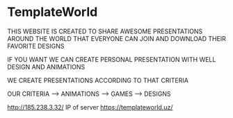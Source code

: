 # TemplateWorld
THIS WEBSITE IS CREATED TO SHARE AWESOME PRESENTATIONS AROUND THE WORLD THAT EVERYONE CAN JOIN AND DOWNLOAD THEIR FAVORITE DESIGNS

IF YOU WANT WE CAN CREATE PERSONAL PRESENTATION WITH WELL DESIGN AND ANIMATIONS

WE CREATE PRESENTATIONS ACCORDING TO THAT CRITERIA

OUR CRITERIA
--> ANIMATIONS
--> GAMES
--> DESIGNS


http://185.238.3.32/ IP of server
https://templateworld.uz/
